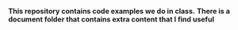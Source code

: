 **This repository contains code examples we do in class.**
**There is a document folder that contains extra content that I find useful**
